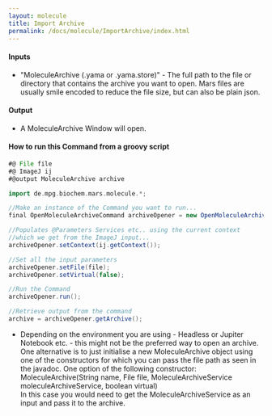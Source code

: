 ```yaml
---
layout: molecule
title: Import Archive
permalink: /docs/molecule/ImportArchive/index.html
---
```


#### Inputs

* "MoleculeArchive (.yama or .yama.store)" - The full path to the file or directory that contains the archive you want to open. Mars files are usually smile encoded to reduce the file size, but can also be plain json.

#### Output

* A MoleculeArchive Window will open.

#### How to run this Command from a groovy script

```groovy
#@ File file
#@ ImageJ ij
#@output MoleculeArchive archive

import de.mpg.biochem.mars.molecule.*;

//Make an instance of the Command you want to run...
final OpenMoleculeArchiveCommand archiveOpener = new OpenMoleculeArchiveCommand();

//Populates @Parameters Services etc.. using the current context
//which we get from the ImageJ input...
archiveOpener.setContext(ij.getContext());

//Set all the input parameters
archiveOpener.setFile(file);
archiveOpener.setVirtual(false);

//Run the Command
archiveOpener.run();

//Retrieve output from the command
archive = archiveOpener.getArchive();
```
 * Depending on the environment you are using - Headless or Jupiter Notebook etc. - this might not be the preferred way to open an archive. One alternative is to just initialise a new MoleculeArchive object using one of the constructors for which you can pass the file path as seen in the javadoc. One option of the following constructor:  
 MoleculeArchive(String name, File file, MoleculeArchiveService moleculeArchiveService, boolean virtual)  
 In this case you would need to get the MoleculeArchiveService as an input and pass it to the archive.
